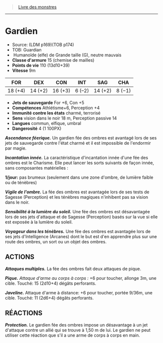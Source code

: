 ﻿> [Livre des monstres](tome_of_beasts.md)

---

# Gardien

- Source: (LDM p169)(TOB p174)
- TOB: Guardian
-  Humanoïde (elfe) de Grande taille (G), neutre mauvais
- **Classe d'armure** 15 (chemise de mailles)
- **Points de vie** 110 (13d10+39)
- **Vitesse** 9m

|FOR|DEX|CON|INT|SAG|CHA|
|---|---|---|---|---|---|
|18 (+4)|14 (+2)|16 (+3)|6 (–2)|14 (+2)|8 (−1)|

- **Jets de sauvegarde** For +6, Con +5
- **Compétences** Athlétisme+6, Perception +4
- **Immunité contre les états** charmé, terrorisé
- **Sens** vision dans le noir 18 m, Perception passive 14
- **Langues** commun, elfique, umbral
- **Dangerosité** 4 (1 100PX)

**_Ascendance féerique._** Un gardien fée des ombres est avantagé lors de ses jets de sauvegarde contre l'état charmé et il est impossible de l'endormir par magie.

**_Incantation innée._** La caractéristique d'incantation innée d'une fée des ombres est le Charisme. Elle peut lancer les sorts suivants de façon innée, sans composantes matérielles :

**1/jour:** pas brumeux (seulement dans une zone d'ombre, de lumière faible ou de ténèbres)

**_Vigile de l'ombre._** La fée des ombres est avantagée lors de ses tests de Sagesse (Perception) et les ténèbres magiques n'inhibent pas sa vision dans le noir.

**_Sensibilité à la lumière du soleil._** Une fée des ombres est désavantagée lors de ses jets d'attaque et de Sagesse (Perception) basés sur la vue si elle est exposée à la lumière du soleil.

**_Voyageur dans les ténèbres._** Une fée des ombres est avantagée lors de ses jets d'Intelligence (Arcanes) dont le but est d'en apprendre plus sur une route des ombres, un sort ou un objet des ombres.

## ACTIONS

**_Attaques multiples._** La fée des ombres fait deux attaques de pique.

**_Pique._** _Attaque d'arme au corps à corps :_ +6 pour toucher, allonge 3m, une cible. Touché: 15 (2d10+4) dégâts perforants.

**_Javeline._** Attaque d'arme à distance: +6 pour toucher, portée 9/36m, une cible. Touché: 11 (2d6+4) dégâts perforants.

## RÉACTIONS

**_Protection._** Le gardien fée des ombres impose un désavantage à un jet d'attaque contre un allié qui se trouve à 1,50 m de lui. Le gardien ne peut utiliser cette réaction que s'il a une arme de corps à corps en main.

